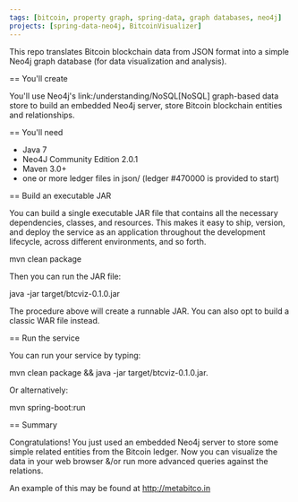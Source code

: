 ```yaml
---
tags: [bitcoin, property graph, spring-data, graph databases, neo4j]
projects: [spring-data-neo4j, BitcoinVisualizer]
---
```


This repo translates Bitcoin blockchain data from JSON format into a simple Neo4j graph database (for data visualization and analysis).

== You'll create

You'll use Neo4j's link:/understanding/NoSQL[NoSQL] graph-based data store to build an embedded Neo4j server, store Bitcoin blockchain entities and relationships.

== You'll need

- Java 7
- Neo4J Community Edition 2.0.1
- Maven 3.0+
- one or more ledger files in json/ (ledger #470000 is provided to start)

== Build an executable JAR

You can build a single executable JAR file that contains all the necessary dependencies, classes, and resources. This makes it easy to ship, version, and deploy the service as an application throughout the development lifecycle, across different environments, and so forth.


mvn clean package 


Then you can run the JAR file:

java -jar target/btcviz-0.1.0.jar

 The procedure above will create a runnable JAR. You can also opt to build a classic WAR file instead.

== Run the service

You can run your service by typing: 

 mvn clean package && java -jar target/btcviz-0.1.0.jar.


Or alternatively: 

mvn spring-boot:run


== Summary

Congratulations! You just used an embedded Neo4j server to store some simple related entities from the Bitcoin ledger.  Now you can visualize the data in your web browser &/or run more advanced queries against the relations.

An example of this may be found at http://metabitco.in

